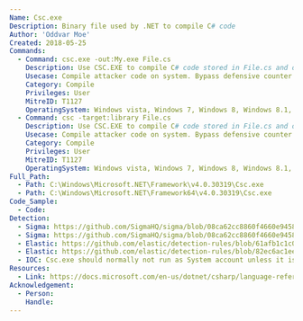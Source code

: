 ```yaml
---
Name: Csc.exe
Description: Binary file used by .NET to compile C# code
Author: 'Oddvar Moe'
Created: 2018-05-25
Commands:
  - Command: csc.exe -out:My.exe File.cs
    Description: Use CSC.EXE to compile C# code stored in File.cs and output the compiled version to My.exe.
    Usecase: Compile attacker code on system. Bypass defensive counter measures.
    Category: Compile
    Privileges: User
    MitreID: T1127
    OperatingSystem: Windows vista, Windows 7, Windows 8, Windows 8.1, Windows 10
  - Command: csc -target:library File.cs
    Description: Use CSC.EXE to compile C# code stored in File.cs and output the compiled version to a dll file.
    Usecase: Compile attacker code on system. Bypass defensive counter measures.
    Category: Compile
    Privileges: User
    MitreID: T1127
    OperatingSystem: Windows vista, Windows 7, Windows 8, Windows 8.1, Windows 10
Full_Path:
  - Path: C:\Windows\Microsoft.NET\Framework\v4.0.30319\Csc.exe
  - Path: C:\Windows\Microsoft.NET\Framework64\v4.0.30319\Csc.exe
Code_Sample:
  - Code:
Detection:
  - Sigma: https://github.com/SigmaHQ/sigma/blob/08ca62cc8860f4660e945805d0dd615ce75258c1/rules/windows/process_creation/win_susp_csc.yml
  - Sigma: https://github.com/SigmaHQ/sigma/blob/08ca62cc8860f4660e945805d0dd615ce75258c1/rules/windows/process_creation/win_susp_csc_folder.yml
  - Elastic: https://github.com/elastic/detection-rules/blob/61afb1c1c0c3f50637b1bb194f3e6fb09f476e50/rules/windows/defense_evasion_dotnet_compiler_parent_process.toml
  - Elastic: https://github.com/elastic/detection-rules/blob/82ec6ac1eeb62a1383792719a1943b551264ed16/rules/windows/defense_evasion_execution_msbuild_started_unusal_process.toml
  - IOC: Csc.exe should normally not run as System account unless it is used for development.
Resources:
  - Link: https://docs.microsoft.com/en-us/dotnet/csharp/language-reference/compiler-options/command-line-building-with-csc-exe
Acknowledgement:
  - Person:
    Handle:
---
```

